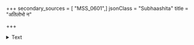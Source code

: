+++
secondary_sources = [ "MSS_0601",]
jsonClass = "Subhaashita"
title = "अतिलोभो न"

+++

<details><summary>Text</summary>

अतिलोभो न कर्तव्यः कर्तव्यस्तु प्रमाणतः।  
अतिलोभजदोषेण जम्बुको निधनं गतः॥
</details>
